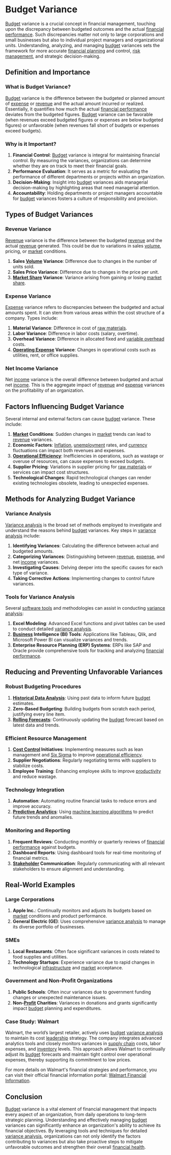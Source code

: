 # Budget Variance

[Budget](../b/budget.md) variance is a crucial concept in financial management, touching upon the discrepancy between budgeted outcomes and the actual [financial performance](../f/financial_performance.md). Such discrepancies matter not only to large corporations and small businesses but also to individual project managers and organizational units. Understanding, analyzing, and managing [budget](../b/budget.md) variances sets the framework for more accurate [financial planning](../f/financial_planning.md) and control, [risk management](../r/risk_management.md), and strategic decision-making.

## Definition and Importance

### What is Budget Variance?

[Budget](../b/budget.md) variance is the difference between the budgeted or planned amount of [expense](../e/expense.md) or [revenue](../r/revenue.md) and the actual amount incurred or realized. Essentially, it quantifies how much the actual [financial performance](../f/financial_performance.md) deviates from the budgeted figures. [Budget](../b/budget.md) variance can be favorable (when revenues exceed budgeted figures or expenses are below budgeted figures) or unfavorable (when revenues fall short of budgets or expenses exceed budgets).

### Why is it Important?

1. **Financial Control**: [Budget](../b/budget.md) variance is integral for maintaining financial control. By measuring the variances, organizations can determine whether they are on track to meet their financial goals.
2. **Performance Evaluation**: It serves as a metric for evaluating the performance of different departments or projects within an organization.
3. **Decision-Making**: Insight into [budget](../b/budget.md) variances aids managerial decision-making by highlighting areas that need managerial attention.
4. **Accountability**: Holding departments or project managers accountable for [budget](../b/budget.md) variances fosters a culture of responsibility and precision.

## Types of Budget Variances

### Revenue Variance

[Revenue](../r/revenue.md) variance is the difference between the budgeted [revenue](../r/revenue.md) and the actual [revenue](../r/revenue.md) generated. This could be due to variations in sales [volume](../v/volume.md), pricing, or [market](../m/market.md) conditions.

1. **Sales [Volume](../v/volume.md) Variance**: Difference due to changes in the number of units sold.
2. **Sales Price Variance**: Difference due to changes in the price per unit.
3. **[Market Share](../m/market_share.md) Variance**: Variance arising from gaining or losing [market share](../m/market_share.md).

### Expense Variance

[Expense](../e/expense.md) variance refers to discrepancies between the budgeted and actual amounts spent. It can stem from various areas within the cost structure of a company. Types include:

1. **Material Variance**: Difference in cost of [raw materials](../r/raw_materials.md).
2. **Labor Variance**: Difference in labor costs (salary, overtime).
3. **Overhead Variance**: Difference in allocated fixed and [variable overhead](../v/variable_overhead.md) costs.
4. **[Operating Expense](../o/operating_expense.md) Variance**: Changes in operational costs such as utilities, rent, or office supplies.

### Net Income Variance

Net [income](../i/income.md) variance is the overall difference between budgeted and actual net [income](../i/income.md). This is the aggregate impact of [revenue](../r/revenue.md) and [expense](../e/expense.md) variances on the profitability of an organization.

## Factors Influencing Budget Variance

Several internal and external factors can cause [budget](../b/budget.md) variance. These include:

1. **[Market](../m/market.md) Conditions**: Sudden changes in [market](../m/market.md) trends can lead to [revenue](../r/revenue.md) variances.
2. **Economic Factors**: [Inflation](../i/inflation.md), [unemployment](../u/unemployment.md) rates, and [currency](../c/currency.md) fluctuations can impact both revenues and expenses.
3. **[Operational Efficiency](../o/operational_efficiency_in_trading.md)**: Inefficiencies in operations, such as wastage or overuse of resources, can cause expenses to exceed budgets.
4. **Supplier Pricing**: Variations in supplier pricing for [raw materials](../r/raw_materials.md) or services can impact cost structures.
5. **Technological Changes**: Rapid technological changes can render existing technologies obsolete, leading to unexpected expenses.

## Methods for Analyzing Budget Variance

### Variance Analysis

[Variance analysis](../v/variance_analysis.md) is the broad set of methods employed to investigate and understand the reasons behind [budget](../b/budget.md) variances. Key steps in [variance analysis](../v/variance_analysis.md) include:

1. **Identifying Variances**: Calculating the difference between actual and budgeted amounts.
2. **Categorizing Variances**: Distinguishing between [revenue](../r/revenue.md), [expense](../e/expense.md), and net [income](../i/income.md) variances.
3. **Investigating Causes**: Delving deeper into the specific causes for each type of variance.
4. **Taking Corrective Actions**: Implementing changes to control future variances.

### Tools for Variance Analysis

Several [software tools](../s/software_tools_for_trading.md) and methodologies can assist in conducting [variance analysis](../v/variance_analysis.md):

1. **Excel Modeling**: Advanced Excel functions and pivot tables can be used to conduct detailed [variance analysis](../v/variance_analysis.md).
2. **[Business](../b/business.md) Intelligence (BI) Tools**: Applications like Tableau, Qlik, and Microsoft Power BI can visualize variances and trends.
3. **Enterprise Resource Planning (ERP) Systems**: ERPs like SAP and Oracle provide comprehensive tools for tracking and analyzing [financial performance](../f/financial_performance.md).

## Reducing and Preventing Unfavorable Variances

### Robust Budgeting Procedures

1. **[Historical Data Analysis](../h/historical_data_analysis.md)**: Using past data to inform future [budget](../b/budget.md) estimates.
2. **Zero-Based Budgeting**: Building budgets from scratch each period, justifying every line item.
3. **[Rolling Forecasts](../r/rolling_forecasts.md)**: Continuously updating the [budget](../b/budget.md) forecast based on latest data and trends.

### Efficient Resource Management

1. **[Cost Control](../c/cost_control.md) Initiatives**: Implementing measures such as lean management and [Six Sigma](../s/six_sigma.md) to improve [operational efficiency](../o/operational_efficiency_in_trading.md).
2. **Supplier Negotiations**: Regularly negotiating terms with suppliers to stabilize costs.
3. **Employee Training**: Enhancing employee skills to improve [productivity](../p/productivity.md) and reduce wastage.

### Technology Integration

1. **Automation**: Automating routine financial tasks to reduce errors and improve accuracy.
2. **[Predictive Analytics](../p/predictive_analytics.md)**: Using [machine learning algorithms](../m/machine_learning_algorithms_in_trading.md) to predict future trends and anomalies.

### Monitoring and Reporting

1. **Frequent Reviews**: Conducting monthly or quarterly reviews of [financial performance](../f/financial_performance.md) against budgets.
2. **Dashboard Reports**: Using dashboard tools for real-time monitoring of financial metrics.
3. **[Stakeholder](../s/stakeholder.md) Communication**: Regularly communicating with all relevant stakeholders to ensure alignment and understanding.

## Real-World Examples

### Large Corporations

1. **Apple Inc.**: Continually monitors and adjusts its budgets based on [market](../m/market.md) conditions and product performance.
2. **General Electric (GE)**: Uses comprehensive [variance analysis](../v/variance_analysis.md) to manage its diverse portfolio of businesses.

### SMEs

1. **Local Restaurants**: Often face significant variances in costs related to food supplies and utilities.
2. **Technology Startups**: Experience variance due to rapid changes in technological [infrastructure](../i/infrastructure.md) and [market](../m/market.md) acceptance.

### Government and Non-Profit Organizations

1. **Public Schools**: Often incur variances due to government funding changes or unexpected maintenance issues.
2. **Non-[Profit](../p/profit.md) Charities**: Variances in donations and grants significantly impact [budget](../b/budget.md) planning and expenditures.

### Case Study: Walmart

Walmart, the world’s largest retailer, actively uses [budget](../b/budget.md) [variance analysis](../v/variance_analysis.md) to maintain its cost [leadership](../l/leadership.md) strategy. The company integrates advanced analytics tools and closely monitors variances in [supply chain](../s/supply_chain.md) costs, labor expenses, and [inventory](../i/inventory.md) levels. This approach allows Walmart to continually adjust its [budget](../b/budget.md) forecasts and maintain tight control over operational expenses, thereby supporting its commitment to low prices.

For more details on Walmart's financial strategies and performance, you can visit their official financial information portal: [Walmart Financial Information](https://stock.walmart.com/financials/default.aspx).

## Conclusion

[Budget](../b/budget.md) variance is a vital element of financial management that impacts every aspect of an organization, from daily operations to long-term strategic planning. Understanding and effectively managing [budget](../b/budget.md) variances can significantly enhance an organization's ability to achieve its financial objectives. By leveraging tools and techniques for detailed [variance analysis](../v/variance_analysis.md), organizations can not only identify the factors contributing to variances but also take proactive steps to mitigate unfavorable outcomes and strengthen their overall [financial health](../f/financial_health.md).